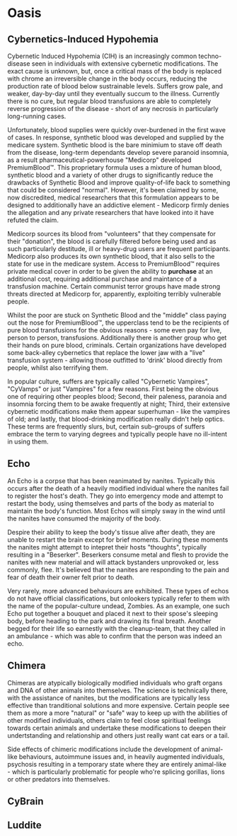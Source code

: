 # Oasis

## Cybernetics-Induced Hypohemia

Cybernetic Induced Hypohemia (CIH) is an increasingly common techno-disease seen in individuals with extensive cybernetic modifications. The exact cause is unknown, but, once a critical mass of the body is replaced with chrome an irreversible change in the body occurs, reducing the production rate of blood below sustrainable levels. Suffers grow pale, and weaker, day-by-day until they eventually succum to the illness. Currently there is no cure, but regular blood transfusions are able to completely reverse progression of the disease - short of any necrosis in particularly long-running cases. 

Unfortunately, blood supplies were quickly over-burdened in the first wave of cases. In response, synthetic blood was developed and supplied by the medicare system. Synthetic blood is the bare minimium to stave off death from the disease, long-term dependants develop severe paranoid insomnia, as a result pharmaceutical-powerhouse "Medicorp" developed PremiumBlood™. This proprietary formula uses a mixture of human blood, synthetic blood and a variety of other drugs to significantly reduce the drawbacks of Synthetic Blood and improve quality-of-life back to something that could be considered "normal". However, it's been claimed by some, now discredited, medical researchers that this formulation appears to be designed to additionally have an addictive element - Medicorp firmly denies the allegation and any private researchers that have looked into it have refuted the claim.

Medicorp sources its blood from "volunteers" that they compensate for their "donation", the blood is carefully filtered before being used and as such particularly destitude, ill or heavy-drug users are frequent participants. Medicorp also produces its own synthetic blood, that it also sells to the state for use in the medicare system. Access to PremiumBlood™ requires private medical cover in order to be given the ability to **purchase** at an additional cost, requiring additional purchase and maintance of a transfusion machine. Certain communist terror groups have made strong threats directed at Medicorp for, apparently, exploiting terribly vulnerable people.

Whilst the poor are stuck on Synthetic Blood and the "middle" class paying out the nose for PremiumBlood™, the upperclass tend to be the recipients of pure blood transfusions for the obvious reasons - some even pay for live, person to person, transfusions. Additionally there is another group who get their hands on pure blood, criminals. Certain organizations have developed some back-alley cybernetics that replace the lower jaw with a "live" transfusion system - allowing those outfitted to 'drink' blood directly from people, whilst also terrifying them.

In popular culture, suffers are typically called "Cybernetic Vampires", "CyVamps" or just "Vampires" for a few reasons. First being the obvious one of requiring other peoples blood; Second, their paleness, paranoia and insomnia forcing them to be awake frequently at night; Third, their extensive cybernetic modifications make them appear superhuman - like the vampires of old; and lastly, that blood-drinking modification really didn't help optics. These terms are frequently slurs, but, certain sub-groups of suffers embrace the term to varying degrees and typically people have no ill-intent in using them.

## Echo

An Echo is a corpse that has been reanimated by nanites. Typically this occurs after the death of a heavily modified individual where the nanites fail to register the host's death. They go into emergency mode and attempt to restart the body, using themselves and parts of the body as material to maintain the body's function. Most Echos will simply sway in the wind until the nanites have consumed the majority of the body.

Despire their ability to keep the body's tissue alive after death, they are unable to restart the brain except for brief moments. During these moments the nanites might attempt to intepret their hosts "thoughts", typically resulting in a "Beserker". Beserkers consume metal and flesh to provide the nanites with new material and will attack bystanders unprovoked or, less commonly, flee. It's believed that the nanites are responding to the pain and fear of death their owner felt prior to death.

Very rarely, more advanced behaviours are exhibited. These types of echos do not have official classifications, but onlookers typically refer to them with the name of the popular-culture undead, Zombies. As an example, one such Echo put together a bouquet and placed it next to their spose's sleeping body, before heading to the park and drawing its final breath. Another begged for their life so earnestly with the cleanup-team, that they called in an ambulance - which was able to confirm that the person was indeed an echo.

## Chimera

Chimeras are atypically biologically modified individuals who graft organs and DNA of other animals into themselves. The science is technically there, with the assistance of nanites, but the modifications are typically less effective than tranditional solutions and more expensive. Certain people see them as more a more "natural" or "safe" way to keep up with the abilities of other modified individuals, others claim to feel close spiritiual feelings towards certain animals and undertake these modifications to deepen their undertstanding and relationship and others just really want cat ears or a tail.

Side effects of chimeric modifications include the development of animal-like behaviours, autoimmune issues and, in heavily augmented individuals, psychosis resulting in a temporary state where they are entirely animal-like - which is particularly problematic for people who're splicing gorillas, lions or other predators into themselves.

## CyBrain

## Luddite